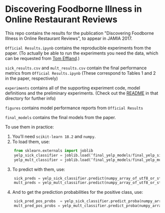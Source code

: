 # Discovering Foodborne Illness in Online Restaurant Reviews

This repo contains the results for the publication "Discovering Foodborne Illness in Online Restaurant Reviews", to appear in JAMIA 2017.

`Official Results.ipynb` contains the reproducible experiments from the paper. (To actually be able to run the experiments you need the data, which can be requested from [Tom Effland](mailto:teffland.cs.columbia.edu).)

`sick_results.csv` and `mult_results.csv` contain the final performance metrics from `Official Results.ipynb` (These correspond to Tables 1 and 2 in the paper, respectively)

`experiments`  contains all of the supporting experiment code, model definitions and the preliminary experiments. (Check out the [README](experiments/README.md) in that directory for further info)

`figures` contains model performance reports from `Official Results`

`final_models` contains the final models from the paper.

To use them in practice:

1. You’ll need `scikit-learn 18.2` and `numpy`.
2. To load them, use:

```python
	from sklearn.externals import joblib
	yelp_sick_classifier = joblib.load(‘final_yelp_models/final_yelp_sick_model.gz’)
	yelp_mult_classifier = joblib.load(‘final_yelp_models/final_yelp_mult_model.gz’)
```

3. To predict with them, use:

```python
	sick_preds = yelp_sick_classifier.predict(numpy_array_of_utf8_or_str) 
	mult_preds = yelp_mult_classifier.predict(numpy_array_of_utf8_or_str)
```

4. And to get the prediction probabilities for the positive class, use:

```python
	sick_pred_pos_probs  = yelp_sick_classifier.predict_proba(numpy_array_of_utf8_or_str)[:,1]
	mult_pred_pos_probs = yelp_mult_classifier.predict_proba(numpy_array_of_utf8_or_str)[:,1]
```

